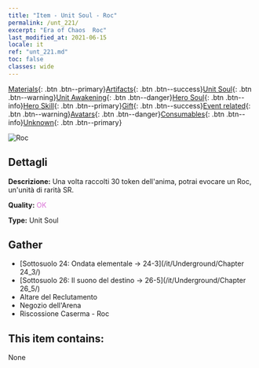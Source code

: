 ```yaml
---
title: "Item - Unit Soul - Roc"
permalink: /unt_221/
excerpt: "Era of Chaos  Roc"
last_modified_at: 2021-06-15
locale: it
ref: "unt_221.md"
toc: false
classes: wide
---
```

 [Materials](/ItemsIT/){: .btn .btn--primary}[Artifacts](/ItemsIT/Artifacts/){: .btn .btn--success}[Unit Soul](/ItemsIT/UnitSoul/){: .btn .btn--warning}[Unit Awakening](/ItemsIT/UnitAwakening/){: .btn .btn--danger}[Hero Soul](/ItemsIT/HeroSoul/){: .btn .btn--info}[Hero Skill](/ItemsIT/HeroSkill/){: .btn .btn--primary}[Gift](/ItemsIT/Gift/){: .btn .btn--success}[Event related](/ItemsIT/Events/){: .btn .btn--warning}[Avatars](/ItemsIT/Avatars/){: .btn .btn--danger}[Consumables](/ItemsIT/Consumables/){: .btn .btn--info}[Unknown](/ItemsIT/Unknown/){: .btn .btn--primary}

 ![Roc](/images/u/ti_leiniao.jpg)

## Dettagli
 **Descrizione:** Una volta raccolti 30 token dell'anima, potrai evocare un Roc, un'unità di rarità SR.

 **Quality:** <span style="color: #DA70D6">OK</span>

 **Type:** Unit Soul

## Gather

*    [Sottosuolo 24: Ondata elementale -> 24-3](/it/Underground/Chapter 24_3/) 
*    [Sottosuolo 26: Il suono del destino -> 26-5](/it/Underground/Chapter 26_5/) 
*    Altare del Reclutamento 
*    Negozio dell'Arena 
*    Riscossione Caserma - Roc 

## This item contains:

  None

